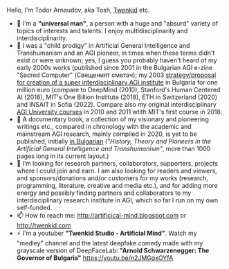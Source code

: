 <!--- ### Hi! 👋 --->

<!--
**Twenkid/Twenkid** is a ✨ _special_ ✨ repository because its `README.md` (this file) appears on your GitHub profile.

Here are some ideas to get you started:

- 🔭 I’m currently working on ...
- 🌱 I’m currently learning ...
- 👯 I’m looking to collaborate on ...
- 🤔 I’m looking for help with ...
- 💬 Ask me about ...
- 📫 How to reach me: ...
- 😄 Pronouns: ...
- ⚡ Fun fact: ...
-->
Hello, I'm Todor Arnaudov, aka Tosh, <a href="http://artificial-mind.blogspot.bg/2008/04/twenkid.html">Twenkid</a> etc.
- 🌱 I'm a <b>"universal man"</b>, a person with a huge and "absurd" variety of topics of interests and talents. I enjoy multidisciplinarity and interdisciplinarity.
- 🌱 I was a "child prodigy" in Artificial General Intelligence and Transhumanism and an AGI pioneer, in times when these terms didn't exist or were unknown; yes, I guess you probably haven't heard of my early 2000s works (published since 2001 in the Bulgarian AGI e-zine "Sacred Computer" (Свещеният сметач); my 2003 <a href="https://translate.google.com/translate?sl=auto&tl=en&u=https://artificial-mind.blogspot.com/2020/07/interdisciplinary-research-institute.html">strategy/proposal for creation of a super interdisciplinary AGI institute</a> in Bulgaria for one million euro (compare to DeepMind (2010), Stanford's Human Centered AI (2018), MIT's One Billion Institute (2018), ETH in Switzerland (2020) and INSAIT in Sofia (2022). Compare also my original interdisciplinary <a href="http://artificial-mind.blogspot.com/2010/04/universal-artificial-intelligence.html">AGI University courses</a> in 2010 and 2011 wtith MIT's first course in 2018.
- 💬 A documentary book, a collection of my visionary and pioneering writings etc., compared in chronology with the academic and mainstream AGI research, mainly compiled in 2020, is yet to be published, initially <a href="https://artificial-mind.blogspot.com/2022/01/transhumanism-spirdonov-20-years-after-Sacred-Computer-Smetach.html">in Bulgarian</a> (<i>"History, Theory and Pioneers in the Artificial General Intelligence and Transhumanism"</i>, more than 1000 pages long in its current layout.)
- 👯 I’m looking for research partners, collaborators, supporters, projects where I could join and earn. I am also looking for readers and viewers, and sponsors/donations and/or customers for my works (research, programming, literature, creative and media etc.), and for adding more energy and possibly finding partners and collaborators to my interdisciplinary research institute in AGI, which so far I run on my own self-funded.
- 📫 How to reach me: http://artificical-mind.blogspot.com  or  http://twenkid.com
- ⚡ I'm a youtuber <b>"Twenkid Studio - Artificial Mind"</b>. Watch my "medley" channel and the latest deepfake comedy made with my grayscale version of DeepFaceLab: <b>"Arnold Schwarzenegger: The Governor of Bulgaria"</b> https://youtu.be/n2JMGqxOYfA 
